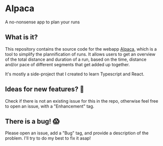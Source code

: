 # Alpaca
A no-nonsense app to plan your runs

## What is it?
This repository contains the source code for the webapp [Alpaca](https://www.prepmy.run/), which is a tool to simplify the plannification of runs. It allows users to get an overview of the total distance and duration of a run, based on the time, distance and/or pace of different segments that get added up together.

It's mostly a side-project that I created to learn Typescript and React.

## Ideas for new features? :rocket:
Check if there is not an existing issue for this in the repo, otherwise feel free to open an issue, with a "Enhancement" tag.

## There is a bug! :scream:
Please open an issue, add a "Bug" tag, and provide a description of the problem. I'll try to do my best to fix it asap!
